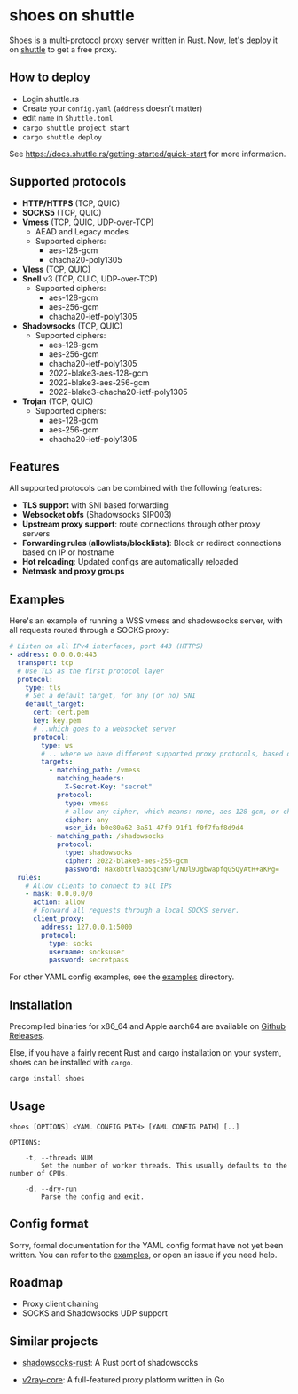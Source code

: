 # shoes on shuttle

[Shoes](https://github.com/cfal/shoes) is a multi-protocol proxy server written in Rust. Now, let's deploy it on [shuttle](https://www.shuttle.rs/) to get a free proxy.

## How to deploy

- Login shuttle.rs
- Create your `config.yaml` (`address` doesn't matter)
- edit `name` in `Shuttle.toml`
- `cargo shuttle project start`
- `cargo shuttle deploy`

See https://docs.shuttle.rs/getting-started/quick-start for more information.

## Supported protocols

- **HTTP/HTTPS** (TCP, QUIC)
- **SOCKS5** (TCP, QUIC)
- **Vmess** (TCP, QUIC, UDP-over-TCP)
  - AEAD and Legacy modes
  - Supported ciphers:
    - aes-128-gcm
    - chacha20-poly1305
- **Vless** (TCP, QUIC)
- **Snell** v3 (TCP, QUIC, UDP-over-TCP)
  - Supported ciphers:
    - aes-128-gcm
    - aes-256-gcm
    - chacha20-ietf-poly1305
- **Shadowsocks** (TCP, QUIC)
  - Supported ciphers:
    - aes-128-gcm
    - aes-256-gcm
    - chacha20-ietf-poly1305
    - 2022-blake3-aes-128-gcm
    - 2022-blake3-aes-256-gcm
    - 2022-blake3-chacha20-ietf-poly1305
- **Trojan** (TCP, QUIC)
  - Supported ciphers:
    - aes-128-gcm
    - aes-256-gcm
    - chacha20-ietf-poly1305

## Features

All supported protocols can be combined with the following features:

- **TLS support** with SNI based forwarding
- **Websocket obfs** (Shadowsocks SIP003)
- **Upstream proxy support**: route connections through other proxy servers
- **Forwarding rules (allowlists/blocklists)**: Block or redirect connections based on IP or hostname
- **Hot reloading**: Updated configs are automatically reloaded
- **Netmask and proxy groups**

## Examples

Here's an example of running a WSS vmess and shadowsocks server, with all requests routed through a SOCKS proxy:

```yaml
# Listen on all IPv4 interfaces, port 443 (HTTPS)
- address: 0.0.0.0:443
  transport: tcp
  # Use TLS as the first protocol layer
  protocol:
    type: tls
    # Set a default target, for any (or no) SNI
    default_target:
      cert: cert.pem
      key: key.pem
      # ..which goes to a websocket server
      protocol:
        type: ws
        # .. where we have different supported proxy protocols, based on HTTP request path and headers.
        targets:
          - matching_path: /vmess
            matching_headers:
              X-Secret-Key: "secret"
            protocol:
              type: vmess
              # allow any cipher, which means: none, aes-128-gcm, or chacha20-poly1305.
              cipher: any
              user_id: b0e80a62-8a51-47f0-91f1-f0f7faf8d9d4
          - matching_path: /shadowsocks
            protocol:
              type: shadowsocks
              cipher: 2022-blake3-aes-256-gcm
              password: Hax8btYlNao5qcaN/l/NUl9JgbwapfqG5QyAtH+aKPg=
  rules:
    # Allow clients to connect to all IPs
    - mask: 0.0.0.0/0
      action: allow
      # Forward all requests through a local SOCKS server.
      client_proxy:
        address: 127.0.0.1:5000
        protocol:
          type: socks
          username: socksuser
          password: secretpass
```

For other YAML config examples, see the [examples](./examples) directory.

## Installation

Precompiled binaries for x86_64 and Apple aarch64 are available on [Github Releases](https://github.com/cfal/shoes/releases).

Else, if you have a fairly recent Rust and cargo installation on your system, shoes can be installed with `cargo`.

```bash
cargo install shoes
```

## Usage

```
shoes [OPTIONS] <YAML CONFIG PATH> [YAML CONFIG PATH] [..]

OPTIONS:

    -t, --threads NUM
        Set the number of worker threads. This usually defaults to the number of CPUs.

    -d, --dry-run
        Parse the config and exit.
```

## Config format

Sorry, formal documentation for the YAML config format have not yet been written. You can refer to the [examples](./examples), or open an issue if you need help.

## Roadmap

- Proxy client chaining
- SOCKS and Shadowsocks UDP support

## Similar projects

- [shadowsocks-rust](https://github.com/shadowsocks/shadowsocks-rust): A Rust port of shadowsocks

- [v2ray-core](https://github.com/v2ray/v2ray-core): A full-featured proxy platform written in Go
